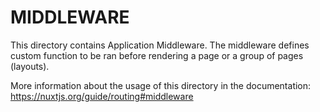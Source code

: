 # MIDDLEWARE

This directory contains Application Middleware.
The middleware defines custom function to be ran before rendering a page or a group of pages (layouts).

More information about the usage of this directory in the documentation:
https://nuxtjs.org/guide/routing#middleware
